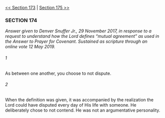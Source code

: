 [<< Section 173](Section%20173)  |  [Section 175 >>](Section%20175)

### SECTION 174

*Answer given to Denver Snuffer Jr., 29 November 2017, in response to a request to understand how the Lord defines “mutual agreement” as used in the *Answer to Prayer for Covenant*. Sustained as scripture through an online vote 12 May 2019.*

###### 1
As between one another, you choose to not dispute.

###### 2
When the definition was given, it was accompanied by the realization the Lord could have disputed every day of His life with someone. He deliberately chose to not contend. He was not an argumentative personality.